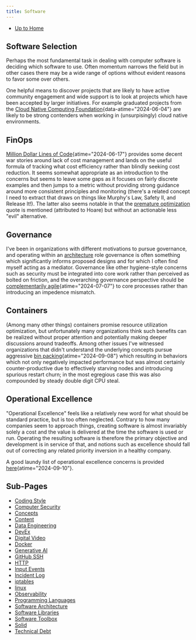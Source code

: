 ```yaml
---
title: Software
---
```


- [Up to Home](./)

## Software Selection

Perhaps the most fundamental task in dealing with computer software is deciding
which software to use. Often momentum narrows the field but in other
cases there may be a wide range of options without evident reasons to
favor some over others.

One helpful means to discover projects that are likely to have active community
engagement and wide support is to look at projects which have been accepted by
larger initiatives. For example graduated projects from the
[Cloud Native Computing Foundation](https://www.cncf.io/ "Cloud Native Computing Foundation"){data-atime="2024-06-04"}
are likely to be strong contenders when working in (unsurpisingly) cloud native environments.

## FinOps

[Million Dollar Lines of Code](https://www.infoq.com/articles/cost-optimization-engineering-perspective/ "Million Dollar Lines of Code - an Engineering Perspective on Cloud Cost Optimization - InfoQ"){atime="2024-06-17"}
provides some decent war stories around
lack of cost management and lands on the useful formula of tracking what cost efficiency rather than
blindly seeking cost reduction. It seems somewhat appropriate as an introduction to the concerns but
seems to leave some gaps as it focuses on fairly discrete examples and then jumps to a metric
without providing strong guidance around more consistent principles and monitoring (there's a
related concept I need to extract that draws on things like Murphy's Law, Safety II, and Release It!).
The latter also seems notable in that the [premature optimization](premature_optimization)
quote is mentioned (attributed to Hoare) but without an actionable less "evil" alternative.

## Governance

I've been in organizations with different motivations to pursue governance, and operating within
an [architecture](software_architecture) role governance is often something which significantly
informs proposed designs and for which I often find myself acting as a mediator.
Governance like other hygiene-style concerns such as security must be
integrated into core work rather than perceived as bolted on friction, and the overarching
governance perspective should be
[complementarily agile](https://www.infoq.com/podcasts/governance-for-reducing-complexity/ "Governance for Reducing Complexity - InfoQ"){atime="2024-07-07"}
to core processes rather than introducing an impedence mismatch.

## Containers

(Among many other things) containers promise resource utilization optimization, but unfortunately
many organizations think such benefits can be realized without proper attention and
potentially making deeper discussions around tradeoffs. Among other issues
I've witnessed organizations that didn't understand the underlying concepts pursue
aggressive
[bin packing](https://www.infoq.com/articles/kubernetes-bin-packing/ "Optimizing Resource Utilization: the Benefits and Challenges of Bin Packing in Kubernetes - InfoQ"){atime="2024-09-08"}
which resulting in behaviors which not only negatively impacted performance but
was almost certainly counter-productive due to effectively starving nodes and
introducing spurious restart churn; in the most egregious case this was also
compounded by steady double digit CPU steal.

## Operational Excellence

"Operational Excellence" feels like a relatively new word for what should be
standard practice, but is too often neglected. Contrary to how many companies
seem to approach things, creating software is almost invariably solely a cost
and the value is delivered at the time the software is used or run. Operating
the resulting software is therefore the primary objective and development is
in service of that, and notions such as excellence should fall out of correcting
any related priority inversion in a healthy company.

A good laundy list of operational excellence concerns is provided
[here](https://dl.acm.org/doi/pdf/10.1145/3631176 "Software Managers’ Guide to Operational Excellence"){atime="2024-09-10"}.

## Sub-Pages

- [Coding Style](coding_style)
- [Computer Security](computer_security)
- [Concepts](concepts)
- [Content](content)
- [Data Engineering](data_engineering)
- [DevEx](devex)
- [Digital Video](digital_video)
- [Docker](docker)
- [Generative AI](generative_ai)
- [GitHub SSH](github_ssh)
- [HTTP](http)
- [Input Events](input_events)
- [Incident Log](incident_log)
- [iptables](iptables)
- [linux](linux)
- [Observability](observability)
- [Programming Languages](programming_languages)
- [Software Architecture](software_architecture)
- [Software Libraries](software_libraries)
- [Software Toolbox](software_toolbox)
- [Solid](solid)
- [Technical Debt](technical_debt)
